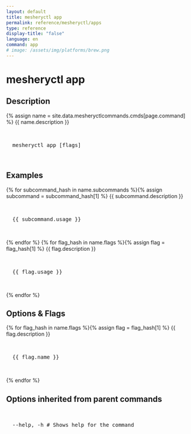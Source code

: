 ```yaml
---
layout: default
title: mesheryctl app
permalink: reference/mesheryctl/apps
type: reference
display-title: "false"
language: en
command: app
# image: /assets/img/platforms/brew.png
---
```


<!-- Copy this template to create individual doc pages for each mesheryctl commands -->

<!-- Name of the command -->

# mesheryctl app

<!-- Description of the command. Preferably a paragraph -->

## Description

{% assign name = site.data.mesheryctlcommands.cmds[page.command] %}
{{ name.description }}

<!-- Basic usage of the command -->
<pre class="codeblock-pre">
  <div class="codeblock">
  mesheryctl app [flags] 
  </div>
</pre>

## Examples

{% for subcommand_hash in name.subcommands %}{% assign subcommand = subcommand_hash[1] %}
{{ subcommand.description }}
<pre class="codeblock-pre">
  <div class="codeblock">
  {{ subcommand.usage }}
  </div>
</pre>
{% endfor %}
{% for flag_hash in name.flags %}{% assign flag = flag_hash[1] %}
{{ flag.description }}
<pre class="codeblock-pre">
  <div class="codeblock">
  {{ flag.usage }}
  </div>
</pre>
{% endfor %}
<br/>

<!-- Options/Flags available in this command --> 
## Options & Flags

{% for flag_hash in name.flags %}{% assign flag = flag_hash[1] %}
{{ flag.description }}
<pre class="codeblock-pre">
  <div class="codeblock">
  {{ flag.name }}
  </div>
</pre>
{% endfor %}
<br/>

## Options inherited from parent commands

<pre class="codeblock-pre">
  <div class="codeblock">
  --help, -h # Shows help for the command
  </div>
</pre>